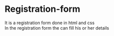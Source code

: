 # Registration-form
It is a registration form done in html and css		
In the registration form the can fill his or her details

